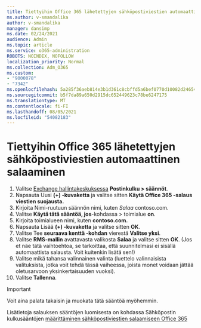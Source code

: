 ```yaml
---
title: Tiettyihin Office 365 lähetettyjen sähköpostiviestien automaattinen salaaminen
ms.author: v-smandalika
author: v-smandalika
manager: dansimp
ms.date: 02/24/2021
audience: Admin
ms.topic: article
ms.service: o365-administration
ROBOTS: NOINDEX, NOFOLLOW
localization_priority: Normal
ms.collection: Adm_O365
ms.custom:
- "9000078"
- "7342"
ms.openlocfilehash: 5a285f36aeb814e3b1d361c8cbffd5a6bef0770d10082d24654c7bbda59ce65b
ms.sourcegitcommit: b5f7da89a650d2915dc652449623c78be6247175
ms.translationtype: MT
ms.contentlocale: fi-FI
ms.lasthandoff: 08/05/2021
ms.locfileid: "54082183"
---
```

# <a name="automatically-encrypt-office-365-email-messages-sent-to-certain-domains"></a>Tiettyihin Office 365 lähetettyjen sähköpostiviestien automaattinen salaaminen

1. Valitse [Exchange hallintakeskuksessa](https://outlook.office365.com/ecp/) **Postinkulku > säännöt**. 
2. Napsauta Uusi **(+) -kuvaketta** ja valitse sitten **Käytä Office 365 -salaus viestien suojausta.**
3. Kirjoita Nimi-ruutuun säännön nimi, kuten *Salaa* contoso.com.
4. Valitse **Käytä tätä sääntöä, jos**-kohdassa > toimialue **on**. 
5. Kirjoita toimialueen nimi, kuten **contoso.com.**
6. Napsauta Lisää **(+) -kuvaketta** ja valitse sitten **OK**.
7. Valitse Tee **seuraava kenttä -kohdan** vierestä **Valitse yksi**. 
8. Valitse **RMS-mallin** avattavasta valikosta **Salaa** ja valitse sitten **OK**. (Jos et näe tätä vaihtoehtoa, se tarkoittaa, että suunnitelmasi ei sisällä automaattista salausta. Voit kuitenkin lisätä sen!)
9. Valitse mikä tahansa valinnainen valinta (luettelo valinnaisista valituksista, jotka voit tehdä tässä vaiheessa, joista monet voidaan jättää oletusarvoon yksinkertaisuuden vuoksi).
10. Valitse **Tallenna**.

> [!IMPORTANT]
> Voit aina palata takaisin ja muokata tätä sääntöä myöhemmin.

Lisätietoja salauksen sääntöjen luomisesta on kohdassa Sähköpostin kulkusääntöjen [määrittäminen sähköpostiviestien salaamiseen Office 365](https://docs.microsoft.com/microsoft-365/compliance/define-mail-flow-rules-to-encrypt-email)
